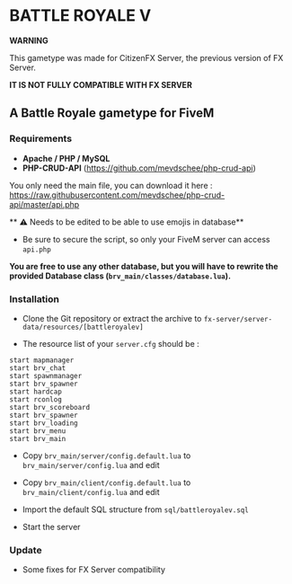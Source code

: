 # BATTLE ROYALE V

**WARNING**

This gametype was made for CitizenFX Server, the previous version of FX Server.

**IT IS NOT FULLY COMPATIBLE WITH FX SERVER**

## A Battle Royale gametype for FiveM

### Requirements

- **Apache / PHP / MySQL**
- **PHP-CRUD-API** (https://github.com/mevdschee/php-crud-api)

You only need the main file, you can download it here : https://raw.githubusercontent.com/mevdschee/php-crud-api/master/api.php

  ** :warning: Needs to be edited to be able to use emojis in database**
- Be sure to secure the script, so only your FiveM server can access `api.php`

**You are free to use any other database, but you will have to rewrite the provided Database class (`brv_main/classes/database.lua`).**

### Installation

- Clone the Git repository or extract the archive to `fx-server/server-data/resources/[battleroyalev]`

- The resource list of your `server.cfg` should be :
```
start mapmanager
start brv_chat
start spawnmanager
start brv_spawner
start hardcap
start rconlog
start brv_scoreboard
start brv_spawner
start brv_loading
start brv_menu
start brv_main
```

- Copy `brv_main/server/config.default.lua` to `brv_main/server/config.lua` and edit

- Copy `brv_main/client/config.default.lua` to `brv_main/client/config.lua` and edit

- Import the default SQL structure from `sql/battleroyalev.sql`

<!-- - Inserts data or disable whitelist -->

- Start the server

### Update

- Some fixes for FX Server compatibility

